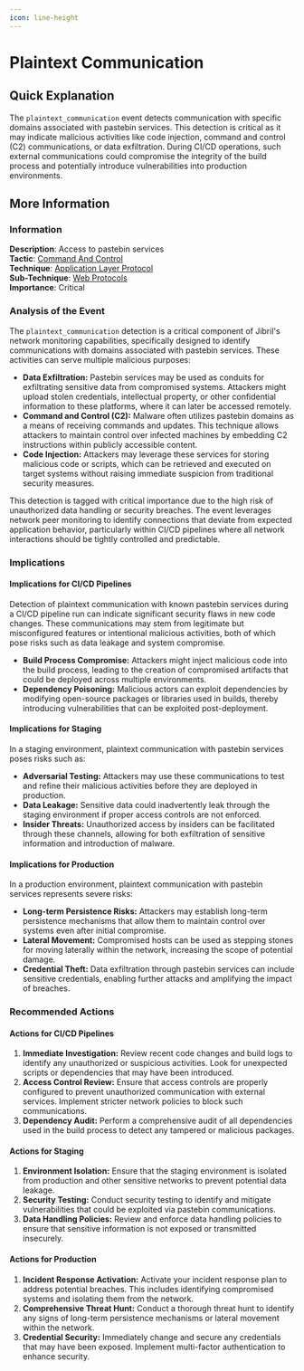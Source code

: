 ```yaml
---
icon: line-height
---
```


# Plaintext Communication

## Quick Explanation

The `plaintext_communication` event detects communication with specific domains associated with pastebin services. This detection is critical as it may indicate malicious activities like code injection, command and control (C2) communications, or data exfiltration. During CI/CD operations, such external communications could compromise the integrity of the build process and potentially introduce vulnerabilities into production environments.

## More Information

### Information

**Description**: Access to pastebin services\
**Tactic**: [Command And Control](https://jibril.garnet.ai/mitre/mitre/ta0011)\
**Technique**: [Application Layer Protocol](https://jibril.garnet.ai/mitre/mitre/ta0011/t1071)\
**Sub-Technique**: [Web Protocols](https://jibril.garnet.ai/mitre/mitre/ta0011/t1071/t1071.001)\
**Importance**: Critical

### Analysis of the Event

The `plaintext_communication` detection is a critical component of Jibril's network monitoring capabilities, specifically designed to identify communications with domains associated with pastebin services. These activities can serve multiple malicious purposes:

* **Data Exfiltration:** Pastebin services may be used as conduits for exfiltrating sensitive data from compromised systems. Attackers might upload stolen credentials, intellectual property, or other confidential information to these platforms, where it can later be accessed remotely.
* **Command and Control (C2):** Malware often utilizes pastebin domains as a means of receiving commands and updates. This technique allows attackers to maintain control over infected machines by embedding C2 instructions within publicly accessible content.
* **Code Injection:** Attackers may leverage these services for storing malicious code or scripts, which can be retrieved and executed on target systems without raising immediate suspicion from traditional security measures.

This detection is tagged with critical importance due to the high risk of unauthorized data handling or security breaches. The event leverages network peer monitoring to identify connections that deviate from expected application behavior, particularly within CI/CD pipelines where all network interactions should be tightly controlled and predictable.

### Implications

#### Implications for CI/CD Pipelines

Detection of plaintext communication with known pastebin services during a CI/CD pipeline run can indicate significant security flaws in new code changes. These communications may stem from legitimate but misconfigured features or intentional malicious activities, both of which pose risks such as data leakage and system compromise.

* **Build Process Compromise:** Attackers might inject malicious code into the build process, leading to the creation of compromised artifacts that could be deployed across multiple environments.
* **Dependency Poisoning:** Malicious actors can exploit dependencies by modifying open-source packages or libraries used in builds, thereby introducing vulnerabilities that can be exploited post-deployment.

#### Implications for Staging

In a staging environment, plaintext communication with pastebin services poses risks such as:

* **Adversarial Testing:** Attackers may use these communications to test and refine their malicious activities before they are deployed in production.
* **Data Leakage:** Sensitive data could inadvertently leak through the staging environment if proper access controls are not enforced.
* **Insider Threats:** Unauthorized access by insiders can be facilitated through these channels, allowing for both exfiltration of sensitive information and introduction of malware.

#### Implications for Production

In a production environment, plaintext communication with pastebin services represents severe risks:

* **Long-term Persistence Risks:** Attackers may establish long-term persistence mechanisms that allow them to maintain control over systems even after initial compromise.
* **Lateral Movement:** Compromised hosts can be used as stepping stones for moving laterally within the network, increasing the scope of potential damage.
* **Credential Theft:** Data exfiltration through pastebin services can include sensitive credentials, enabling further attacks and amplifying the impact of breaches.

### Recommended Actions

#### Actions for CI/CD Pipelines

1. **Immediate Investigation:** Review recent code changes and build logs to identify any unauthorized or suspicious activities. Look for unexpected scripts or dependencies that may have been introduced.
2. **Access Control Review:** Ensure that access controls are properly configured to prevent unauthorized communication with external services. Implement stricter network policies to block such communications.
3. **Dependency Audit:** Perform a comprehensive audit of all dependencies used in the build process to detect any tampered or malicious packages.

#### Actions for Staging

1. **Environment Isolation:** Ensure that the staging environment is isolated from production and other sensitive networks to prevent potential data leakage.
2. **Security Testing:** Conduct security testing to identify and mitigate vulnerabilities that could be exploited via pastebin communications.
3. **Data Handling Policies:** Review and enforce data handling policies to ensure that sensitive information is not exposed or transmitted insecurely.

#### Actions for Production

1. **Incident Response Activation:** Activate your incident response plan to address potential breaches. This includes identifying compromised systems and isolating them from the network.
2. **Comprehensive Threat Hunt:** Conduct a thorough threat hunt to identify any signs of long-term persistence mechanisms or lateral movement within the network.
3. **Credential Security:** Immediately change and secure any credentials that may have been exposed. Implement multi-factor authentication to enhance security.
